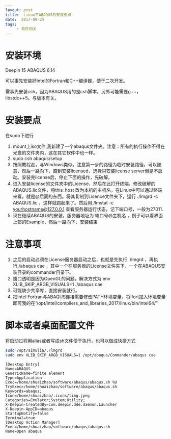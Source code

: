 ```yaml
---
layout: post
title:  Linux下ABAQUS的安装要点
date:  2017-09-24
tags:
     - 软件相关
---
```



# 安装环境

Deepin 15 ABAQUS 6.14

可以事先安装好Intel的Fortran和C++编译器，便于二次开发。

需事先安装csh，因为ABAQUS用的是csh脚本。另外可能需要g++，libstdc++5。与版本有关。

# 安装要点

在sudo下进行

1. mount上iso文件,我新建了一个abaqus文件夹。注意：所有的执行操作不得在光盘的文件夹内，这在其它软件中也一样。
2. sudo csh abaqus/setup
3. 按照教程走，与Windows类似。注意第一步的路径为临时安装路径，可以随意，然后一路向下，直到安装licensed，选择只安装license server但是不启动。安装完license后，停止下面的操作，先破解。
4. 进入安装license的文件夹中的License，然后在此打开终端，修改破解的ABAQUS.lic文件，将this_host 改为本机的主机名，在Linux中可以通过终端来看，就是@后面的东西。将其复制到Lisence文件夹下，运行 ./lmgrd -c ABAQUS.lic
，这样就跑起来了。然后用./lmstat -c yourhostname@127.0.0.1
查看服务器运行状态，记下端口号，一般为27011.
5. 现在继续ABAQUS的安装，服务器地址为   端口号@主机名 ，例子可以看界面上部的Example，然后一路向下，安装结束

# 注意事项

1.  之后的启动必须在License服务器启动之后，也就是先执行  ./lmgrd ，再执行./abaqus cae ，其中一个在服务器的License文件夹下，一个在ABAQUS安装目录的commander目录下。
2.  窗口透明是因为OpenGL的问题，解决方式为  env XLIB_SKIP_ARGB_VISUALS=1 ./abaqus cae 
3.  可能缺少共享库，直接安装就行。
4.  把Intel Fortran与ABAQUS连接需要修改PATH环境变量，将ifort加入环境变量即可我的在“/opt/intel/compilers_and_libraries_2017/linux/bin/intel64/”

# 脚本或者桌面配置文件

将启动过程用alias或者写成sh文件便于执行，也可以做成快捷方式
``` sh
sudo /opt/simulia/./lmgrd
sudo env XLIB_SKIP_ARGB_VISUALS=1 /opt/abaqus/Commander/abaqus cae
```
```desktop
[Desktop Entry]
Name=ABAQUS
GenericName=finite element
Type=Application
Exec=/home/shuaizhao/software/abaqus/abaqus.sh %U
TryExec=/home/shuaizhao/software/abaqus/abaqus.sh
Keywords=abaqus;
Icon=/home/shuaizhao/.icons/timg.jpeg
Categories=Emulator;System;Utility;
X-Deepin-CreatedBy=com.deepin.dde.daemon.Launcher
X-Deepin-AppID=abaqus
StartupNotify=false
Terminal=true
[Desktop Action Manager]
Exec=/home/shuaizhao/software/abaqus/abaqus.sh
Name=Open abaqus
```
